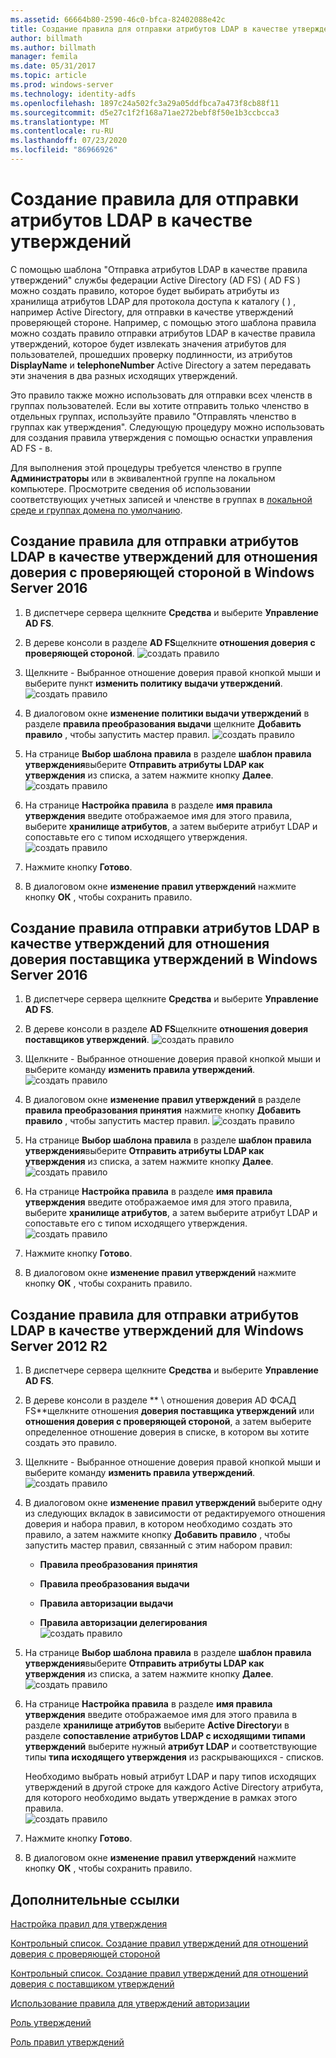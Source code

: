 ```yaml
---
ms.assetid: 66664b80-2590-46c0-bfca-82402088e42c
title: Создание правила для отправки атрибутов LDAP в качестве утверждений
author: billmath
ms.author: billmath
manager: femila
ms.date: 05/31/2017
ms.topic: article
ms.prod: windows-server
ms.technology: identity-adfs
ms.openlocfilehash: 1897c24a502fc3a29a05ddfbca7a473f8cb88f11
ms.sourcegitcommit: d5e27c1f2f168a71ae272bebf8f50e1b3ccbcca3
ms.translationtype: MT
ms.contentlocale: ru-RU
ms.lasthandoff: 07/23/2020
ms.locfileid: "86966926"
---
```

# <a name="create-a-rule-to-send-ldap-attributes-as-claims"></a>Создание правила для отправки атрибутов LDAP в качестве утверждений


С помощью шаблона "Отправка атрибутов LDAP в качестве правила утверждений" службы федерации Active Directory (AD FS) \( AD FS \) можно создать правило, которое будет выбирать атрибуты из хранилища атрибутов LDAP для протокола доступа к каталогу \( \) , например Active Directory, для отправки в качестве утверждений проверяющей стороне. Например, с помощью этого шаблона правила можно создать правило отправки атрибутов LDAP в качестве правила утверждений, которое будет извлекать значения атрибутов для пользователей, прошедших проверку подлинности, из атрибутов **DisplayName** и **telephoneNumber** Active Directory а затем передавать эти значения в два разных исходящих утверждений.  
  
Это правило также можно использовать для отправки всех членств в группах пользователей. Если вы хотите отправить только членство в отдельных группах, используйте правило "Отправлять членство в группах как утверждения". Следующую процедуру можно использовать для создания правила утверждения с помощью оснастки управления AD FS \- в.  
  
Для выполнения этой процедуры требуется членство в группе **Администраторы** или в эквивалентной группе на локальном компьютере.  Просмотрите сведения об использовании соответствующих учетных записей и членстве в группах в [локальной среде и группах домена по умолчанию](https://go.microsoft.com/fwlink/?LinkId=83477).  

## <a name="to-create-a-rule-to-send-ldap-attributes-as-claims-for-a-relying-party-trust-in-windows-server-2016"></a>Создание правила для отправки атрибутов LDAP в качестве утверждений для отношения доверия с проверяющей стороной в Windows Server 2016 

1.  В диспетчере сервера щелкните **Средства** и выберите **Управление AD FS**.  
  
2.  В дереве консоли в разделе **AD FS**щелкните **отношения доверия с проверяющей стороной**. 
![создать правило](media/Create-a-Rule-to-Pass-Through-or-Filter-an-Incoming-Claim/claimrule9.PNG)  
  
3.  Щелкните \- Выбранное отношение доверия правой кнопкой мыши и выберите пункт **изменить политику выдачи утверждений**.
![создать правило](media/Create-a-Rule-to-Pass-Through-or-Filter-an-Incoming-Claim/claimrule10.PNG)   
  
4.  В диалоговом окне **изменение политики выдачи утверждений** в разделе **правила преобразования выдачи** щелкните **Добавить правило** , чтобы запустить мастер правил. 
![создать правило](media/Create-a-Rule-to-Pass-Through-or-Filter-an-Incoming-Claim/claimrule11.PNG)    

5.  На странице **Выбор шаблона правила** в разделе **шаблон правила утверждения**выберите **Отправить атрибуты LDAP как утверждения** из списка, а затем нажмите кнопку **Далее**.  
![создать правило](media/Create-a-Rule-to-Send-LDAP-Attributes-as-Claims/ldap1.PNG)    

6.  На странице **Настройка правила** в разделе **имя правила утверждения** введите отображаемое имя для этого правила, выберите **хранилище атрибутов**, а затем выберите атрибут LDAP и сопоставьте его с типом исходящего утверждения. 
![создать правило](media/Create-a-Rule-to-Send-LDAP-Attributes-as-Claims/ldap2.PNG)    

7.  Нажмите кнопку **Готово**.  
  
8.  В диалоговом окне **изменение правил утверждений** нажмите кнопку **ОК** , чтобы сохранить правило.
  
## <a name="to-create-a-rule-to-send-ldap-attributes-as-claims-for-a-claims-provider-trust-in-windows-server-2016"></a>Создание правила отправки атрибутов LDAP в качестве утверждений для отношения доверия поставщика утверждений в Windows Server 2016 
  
1.  В диспетчере сервера щелкните **Средства** и выберите **Управление AD FS**.  
  
2.  В дереве консоли в разделе **AD FS**щелкните **отношения доверия поставщиков утверждений**. 
![создать правило](media/Create-a-Rule-to-Pass-Through-or-Filter-an-Incoming-Claim/claimrule1.PNG)  
  
3.  Щелкните \- Выбранное отношение доверия правой кнопкой мыши и выберите команду **изменить правила утверждений**.
![создать правило](media/Create-a-Rule-to-Pass-Through-or-Filter-an-Incoming-Claim/claimrule2.PNG)   
  
4.  В диалоговом окне **изменение правил утверждений** в разделе **правила преобразования принятия** нажмите кнопку **Добавить правило** , чтобы запустить мастер правил.
![создать правило](media/Create-a-Rule-to-Pass-Through-or-Filter-an-Incoming-Claim/claimrule3.PNG)    

5.  На странице **Выбор шаблона правила** в разделе **шаблон правила утверждения**выберите **Отправить атрибуты LDAP как утверждения** из списка, а затем нажмите кнопку **Далее**.  
![создать правило](media/Create-a-Rule-to-Send-LDAP-Attributes-as-Claims/ldap1.PNG)       

6.  На странице **Настройка правила** в разделе **имя правила утверждения** введите отображаемое имя для этого правила, выберите **хранилище атрибутов**, а затем выберите атрибут LDAP и сопоставьте его с типом исходящего утверждения. 
![создать правило](media/Create-a-Rule-to-Send-LDAP-Attributes-as-Claims/ldap2.PNG)      

7.  Нажмите кнопку **Готово**.  
  
8.  В диалоговом окне **изменение правил утверждений** нажмите кнопку **ОК** , чтобы сохранить правило.  

 
  
## <a name="to-create-a-rule-to-send-ldap-attributes-as-claims-for-windows-server-2012-r2"></a>Создание правила для отправки атрибутов LDAP в качестве утверждений для Windows Server 2012 R2  
  
1.  В диспетчере сервера щелкните **Средства** и выберите **Управление AD FS**.  
  
2.  В дереве консоли в разделе ** \\ отношения доверия AD ФСАД FS**щелкните отношения **доверия поставщика утверждений** или **отношения доверия с проверяющей стороной**, а затем выберите определенное отношение доверия в списке, в котором вы хотите создать это правило.  
  
3.  Щелкните \- Выбранное отношение доверия правой кнопкой мыши и выберите команду **изменить правила утверждений**.
![создать правило](media/Create-a-Rule-to-Pass-Through-or-Filter-an-Incoming-Claim/claimrule6.PNG)  
  
4.  В диалоговом окне **изменение правил утверждений** выберите одну из следующих вкладок в зависимости от редактируемого отношения доверия и набора правил, в котором необходимо создать это правило, а затем нажмите кнопку **Добавить правило** , чтобы запустить мастер правил, связанный с этим набором правил:  
  
    -   **Правила преобразования принятия**  
  
    -   **Правила преобразования выдачи**  
  
    -   **Правила авторизации выдачи**  
  
    -   **Правила авторизации делегирования**  
![создать правило](media/Create-a-Rule-to-Permit-All-Users/permitall5.PNG) 
  
5.  На странице **Выбор шаблона правила** в разделе **шаблон правила утверждения**выберите **Отправить атрибуты LDAP как утверждения** из списка, а затем нажмите кнопку **Далее**.  
![создать правило](media/Create-a-Rule-to-Send-LDAP-Attributes-as-Claims/ldap3.PNG)  
  
6.  На странице **Настройка правила** в разделе **имя правила утверждения** введите отображаемое имя для этого правила в разделе **хранилище атрибутов** выберите **Active Directory**и в разделе **сопоставление атрибутов LDAP с исходящими типами утверждений** выберите нужный **атрибут LDAP** и соответствующие типы **типа исходящего утверждения** из раскрывающихся \- списков.  
  
    Необходимо выбрать новый атрибут LDAP и пару типов исходящих утверждений в другой строке для каждого Active Directory атрибута, для которого необходимо выдать утверждение в рамках этого правила.  
![создать правило](media/Create-a-Rule-to-Send-LDAP-Attributes-as-Claims/ldap4.PNG)    
7.  Нажмите кнопку **Готово**.  
  
8.  В диалоговом окне **изменение правил утверждений** нажмите кнопку **ОК** , чтобы сохранить правило.  

## <a name="additional-references"></a>Дополнительные ссылки 
[Настройка правил для утверждения](Configure-Claim-Rules.md)  
 
[Контрольный список. Создание правил утверждений для отношений доверия с проверяющей стороной](/previous-versions/windows/it-pro/windows-server-2012-R2-and-2012/ee913578(v=ws.11))  

[Контрольный список. Создание правил утверждений для отношений доверия с поставщиком утверждений](/previous-versions/windows/it-pro/windows-server-2012-R2-and-2012/ee913564(v=ws.11))  
  
[Использование правила для утверждений авторизации](../../ad-fs/technical-reference/When-to-Use-an-Authorization-Claim-Rule.md)  

[Роль утверждений](../../ad-fs/technical-reference/The-Role-of-Claims.md)  
  
[Роль правил утверждений](../../ad-fs/technical-reference/The-Role-of-Claim-Rules.md)  
